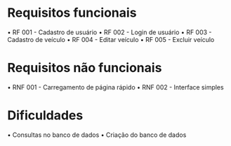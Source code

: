 # Requisitos funcionais
• RF 001 - Cadastro de usuário
• RF 002 - Login de usuário
• RF 003 - Cadastro de veículo
• RF 004 - Editar veículo
• RF 005 - Excluir veículo

# Requisitos não funcionais
• RNF 001 - Carregamento de página rápido
• RNF 002 - Interface simples

# Dificuldades
• Consultas no banco de dados
• Criação do banco de dados
